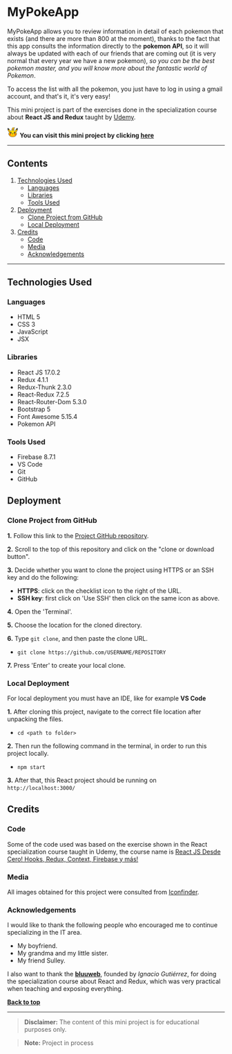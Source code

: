 # MyPokeApp

MyPokeApp allows you to review information in detail of each pokemon that exists (and there are more than 800 at the moment), thanks to the fact that this app consults the information directly to the **pokemon API**, so it will always be updated with each of our friends that are coming out (it is very normal that every year we have a new pokemon), *so you can be the best pokemon master, and you will know more about the fantastic world of Pokemon*.

To access the list with all the pokemon, you just have to log in using a gmail account, and that's it, it's very easy!

This mini project is part of the exercises done in the specialization course about **React JS and Redux** taught by [Udemy](https://www.udemy.com/course/curso-react-js/).

<img src="https://github.com/cotebarrientos/udemy-redux-exercise/blob/main/src/img/img2.png?raw=true" alt="Pikachu"  width="25px" /> **You can visit this mini project by clicking [here](https://my-poke-app.web.app/login)** 

---
## Contents
1. [Technologies Used](#technologies-used)
    - [Languages](#languages)
    - [Libraries](#libraries)
    - [Tools Used](#tools-used)
2. [Deployment](#deployment)
    - [Clone Project from GitHub](#clone-project-from-github)
    - [Local Deployment](#local-deployment)
3. [Credits](#credits)
    - [Code](#code)
    - [Media](#media)
    - [Acknowledgements](#acknowledgements)

---

## Technologies Used

### Languages
- HTML 5
- CSS 3
- JavaScript
- JSX

### Libraries
- React JS 17.0.2
- Redux 4.1.1
- Redux-Thunk 2.3.0
- React-Redux 7.2.5
- React-Router-Dom 5.3.0
- Bootstrap 5
- Font Awesome 5.15.4
- Pokemon API

### Tools Used
- Firebase 8.7.1
- VS Code
- Git
- GitHub

## Deployment

### Clone Project from GitHub

**1.** Follow this link to the [Project GitHub repository](https://github.com/cotebarrientos/udemy-redux-exercise).

**2.** Scroll to the top of this repository and click on the "clone or download button".

**3.** Decide whether you want to clone the project using HTTPS or an SSH key and do the following:
- **HTTPS**: click on the checklist icon to the right of the URL.
- **SSH key**: first click on 'Use SSH' then click on the same icon as above.

**4.** Open the 'Terminal'.

**5.** Choose the location for the cloned directory.

**6.** Type `git clone`, and then paste the clone URL.
- `git clone https://github.com/USERNAME/REPOSITORY`

**7.** Press 'Enter' to create your local clone.

### Local Deployment

For local deployment you must have an IDE, like for example **VS Code**

**1.** After cloning this project, navigate to the correct file location after unpacking the files.
- `cd <path to folder>`

**2.** Then run the following command in the terminal, in order to run this project locally.
- `npm start`

**3.** After that, this React project should be running on `http://localhost:3000/` 

## Credits
### Code
Some of the code used was based on the exercise shown in the React specialization course taught in Udemy, the course name is [React JS Desde Cero! Hooks, Redux, Context, Firebase y más!](https://www.udemy.com/course/curso-react-js/)

### Media

All images obtained for this project were consulted from [Iconfinder](https://www.iconfinder.com/).

### Acknowledgements

I would like to thank the following people who encouraged me to continue specializing in the IT area.

- My boyfriend.
- My grandma and my little sister.
- My friend Sulley.

I also want to thank the [**bluuweb**](https://github.com/bluuweb), founded by *Ignacio Gutiérrez*, for doing the specialization course about React and Redux, which was very practical when teaching and exposing everything. 

[**Back to top**](#mypokeapp)

---
> **Disclaimer:** The content of this mini project is for educational purposes only.

> **Note:** Project in process 